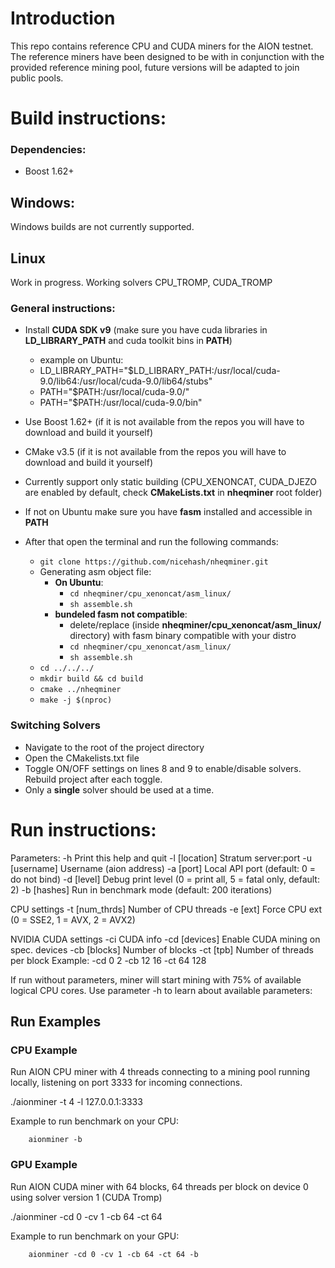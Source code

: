 # Introduction

This repo contains reference CPU and CUDA miners for the AION testnet. The reference miners have been designed to be with in conjunction with the provided reference mining pool, future versions will be adapted to join public pools. 

# Build instructions:

### Dependencies:
  - Boost 1.62+

## Windows:

Windows builds are not currently supported.

## Linux
Work in progress.
Working solvers CPU_TROMP, CUDA_TROMP

### General instructions:
  - Install **CUDA SDK v9** (make sure you have cuda libraries in **LD_LIBRARY_PATH** and cuda toolkit bins in **PATH**)
    - example on Ubuntu:
    - LD_LIBRARY_PATH="$LD_LIBRARY_PATH:/usr/local/cuda-9.0/lib64:/usr/local/cuda-9.0/lib64/stubs"
    - PATH="$PATH:/usr/local/cuda-9.0/"
    - PATH="$PATH:/usr/local/cuda-9.0/bin"

  - Use Boost 1.62+ (if it is not available from the repos you will have to download and build it yourself)
  - CMake v3.5 (if it is not available from the repos you will have to download and build it yourself)
  - Currently support only static building (CPU_XENONCAT, CUDA_DJEZO are enabled by default, check **CMakeLists.txt** in **nheqminer** root folder)
  - If not on Ubuntu make sure you have **fasm** installed and accessible in **PATH**
  - After that open the terminal and run the following commands:
    - `git clone https://github.com/nicehash/nheqminer.git`
    - Generating asm object file:
      - **On Ubuntu**:
        - `cd nheqminer/cpu_xenoncat/asm_linux/`
        - `sh assemble.sh`
      - **bundeled fasm not compatible**:
        - delete/replace (inside **nheqminer/cpu_xenoncat/asm_linux/** directory) with fasm binary compatible with your distro
        - `cd nheqminer/cpu_xenoncat/asm_linux/`
        - `sh assemble.sh`
    - `cd ../../../`
    - `mkdir build && cd build`
    - `cmake ../nheqminer`
    - `make -j $(nproc)`

### Switching Solvers

- Navigate to the root of the project directory
- Open the CMakelists.txt file
- Toggle ON/OFF settings on lines 8 and 9 to enable/disable solvers. Rebuild project after each toggle.
- Only a **single** solver should be used at a time.

# Run instructions:

Parameters: 
	-h		Print this help and quit
	-l [location]	Stratum server:port
	-u [username]	Username (aion address)
	-a [port]	Local API port (default: 0 = do not bind)
	-d [level]	Debug print level (0 = print all, 5 = fatal only, default: 2)
	-b [hashes]	Run in benchmark mode (default: 200 iterations)

CPU settings
	-t [num_thrds]	Number of CPU threads
	-e [ext]	Force CPU ext (0 = SSE2, 1 = AVX, 2 = AVX2)

NVIDIA CUDA settings
	-ci		CUDA info
	-cd [devices]	Enable CUDA mining on spec. devices
	-cb [blocks]	Number of blocks
	-ct [tpb]	Number of threads per block
Example: -cd 0 2 -cb 12 16 -ct 64 128

If run without parameters, miner will start mining with 75% of available logical CPU cores. Use parameter -h to learn about available parameters:

## Run Examples

### CPU Example

Run AION CPU miner with 4 threads connecting to a mining pool running locally, listening on port 3333 for incoming connections.

./aionminer -t 4 -l 127.0.0.1:3333

Example to run benchmark on your CPU:

        aionminer -b

### GPU Example

Run AION CUDA miner with 64 blocks, 64 threads per block on device 0 using solver version 1 (CUDA Tromp)

./aionminer -cd 0 -cv 1 -cb 64 -ct 64 

Example to run benchmark on your GPU:

        aionminer -cd 0 -cv 1 -cb 64 -ct 64 -b



        
